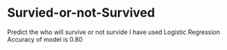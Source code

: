 # Survied-or-not-Survived
Predict the who will survive or not survide 
I have used Logistic Regression 
Accuracy of model is 0.80

